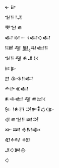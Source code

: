 <div class='block'>
<div class='line'>𒉡 𒄿</div>
<div class='line'>𒈠𒀀 𒁹𒂗</div>
<div class='line'>𒋧𒈠 𒌑</div>
<div class='line'>𒅗 𒊭 𒀸 𒌋𒅗𒄭𒅗</div>
<div class='line'>𒀀𒋢 𒆷 𒅅𒊑𒅗𒀀</div>
<div class='line'>𒈠𒀀 𒆷 𒀭𒂗 𒋙𒌋</div>
<div class='line'>𒄿𒉌</div>
<div class='line'>𒇻 𒆠𒈾𒀀𒅗</div>
<div class='line'>𒋀𒈨𒌍𒅗</div>
<div class='line'>𒀭𒈾𒅗 𒆷 𒌑𒁺𒌋</div>
<div class='line'>𒌉 𒁹𒀭𒋙𒀀 𒋫𒊓𒀮𒌓𒌋𒉌</div>
<div class='line'>𒋼 𒌑𒈠𒀀 𒀜𒋫</div>
<div class='line'>𒁍𒌅 𒄴𒊑𒇸</div>
<div class='line'>𒊏𒅈 𒅇</div>
<div class='line'>𒂗𒄭𒀉𒁲</div>
<div class='line'>𒄭</div>
</div>